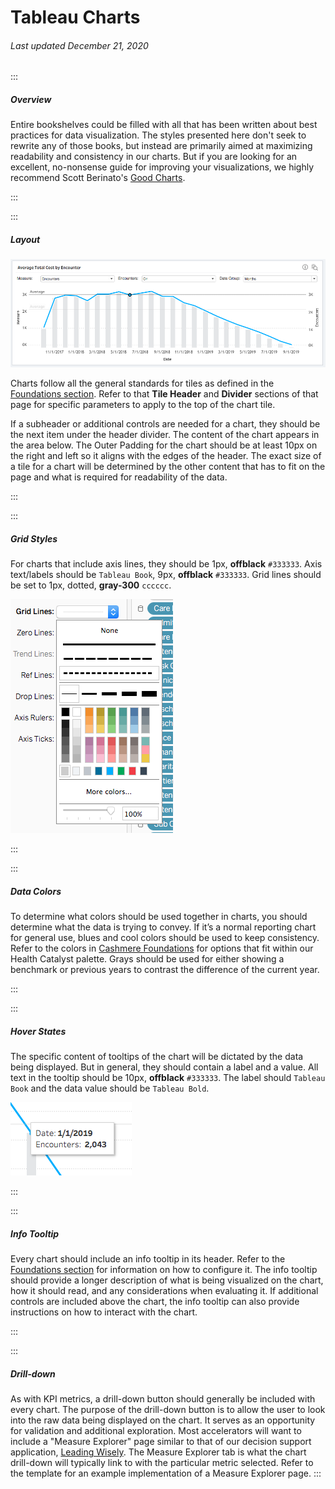 # Tableau Charts

###### Last updated December 21, 2020

:::

##### Overview

Entire bookshelves could be filled with all that has been written about best practices for data visualization. The styles presented here don't seek to rewrite any of those books, but instead are primarily aimed at maximizing readability and consistency in our charts. But if you are looking for an excellent, no-nonsense guide for improving your visualizations, we highly recommend Scott Berinato's [Good Charts](http://a.co/9uDIcKr).

:::

:::

##### Layout

![Chart Example](./assets/analytics/tableau/chartoverview.png "Chart Example")

Charts follow all the general standards for tiles as defined in the [Foundations section](/analytics/tableau-foundations).
Refer to that **Tile Header** and **Divider** sections of that page for specific parameters to apply to the top of the chart tile.

If a subheader or additional controls are needed for a chart, they should be the next item under the header divider.
The content of the chart appears in the area below.
The Outer Padding for the chart should be at least 10px on the right and left so it aligns with the edges of the header.
The exact size of a tile for a chart will be determined by the other content that has to fit on the page and what is required for readability of the data.

:::

:::

##### Grid Styles

For charts that include axis lines, they should be 1px, **offblack** `#333333`.
Axis text/labels should be `Tableau Book`, 9px, **offblack** `#333333`.
Grid lines should be set to 1px, dotted, **gray-300** `cccccc`.

![Grid Lines](./assets/analytics/tableau/gridlines.png "Grid Lines")

:::

:::

##### Data Colors

To determine what colors should be used together in charts, you should determine what the data is trying to convey. If it’s a normal reporting chart for general use, blues and cool colors should be used to keep consistency. Refer to the colors in [Cashmere Foundations](/foundations/color) for options that fit within our Health Catalyst palette. Grays should be used for either showing a benchmark or previous years to contrast the difference of the current year.

:::

:::

##### Hover States

The specific content of tooltips of the chart will be dictated by the data being displayed.
But in general, they should contain a label and a value.
All text in the tooltip should be 10px, **offblack** `#333333`.
The label should `Tableau Book` and the data value should be `Tableau Bold`.

![Chart Tooltips](./assets/analytics/tableau/charttooltip.png "Chart Tooltips")

:::

:::

##### Info Tooltip

Every chart should include an info tooltip in its header.
Refer to the [Foundations section](/analytics/tableau-foundations) for information on how to configure it.
The info tooltip should provide a longer description of what is being visualized on the chart, how it should read, and any considerations when evaluating it.
If additional controls are included above the chart, the info tooltip can also provide instructions on how to interact with the chart.

:::

:::

##### Drill-down

As with KPI metrics, a drill-down button should generally be included with every chart.
The purpose of the drill-down button is to allow the user to look into the raw data being displayed on the chart.
It serves as an opportunity for validation and additional exploration.
Most accelerators will want to include a "Measure Explorer" page similar to that of our decision support application, [Leading Wisely](https://www.healthcatalyst.com/product/leading-wisely/).
The Measure Explorer tab is what the chart drill-down will typically link to with the particular metric selected.
Refer to the template for an example implementation of a Measure Explorer page.
:::
